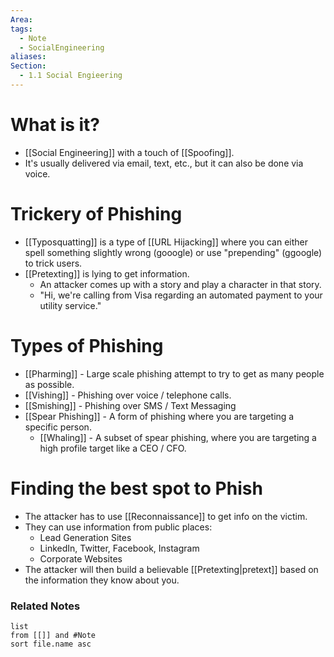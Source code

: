 ```yaml
---
Area: 
tags:
  - Note
  - SocialEngineering
aliases: 
Section:
  - 1.1 Social Engieering
---
```


# What is it?
- [[Social Engineering]] with a touch of [[Spoofing]]. 
- It's usually delivered via email, text, etc., but it can also be done via voice.

# Trickery of Phishing
- [[Typosquatting]] is a type of [[URL Hijacking]] where you can either spell something slightly wrong (gooogle) or use "prepending" (ggoogle) to trick users.
- [[Pretexting]] is lying to get information. 
	- An attacker comes up with a story and play a character in that story. 
	- "Hi, we're calling from Visa regarding an automated payment to your utility service."

# Types of Phishing
- [[Pharming]] - Large scale phishing attempt to try to get as many people as possible.
- [[Vishing]] - Phishing over voice / telephone calls.
- [[Smishing]] - Phishing over SMS / Text Messaging
- [[Spear Phishing]] - A form of phishing where you are targeting a specific person.
	- [[Whaling]] - A subset of spear phishing, where you are targeting a high profile target like a CEO / CFO.
# Finding the best spot to Phish
- The attacker has to use [[Reconnaissance]] to get info on the victim. 
- They can use information from public places:
	- Lead Generation Sites
	- LinkedIn, Twitter, Facebook, Instagram
	- Corporate Websites
- The attacker will then build a believable [[Pretexting|pretext]] based on the information they know about you.

### Related Notes
```dataview
list
from [[]] and #Note 
sort file.name asc
```
